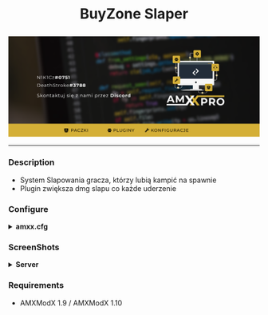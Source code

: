 <div align="center">
<h1><p></p>BuyZone Slaper<p></p></h1>
<img src="https://github.com/AmxxPro-pl/.github/blob/main/Banner-new.png"></img>
</div>

---

### Description
- System Slapowania gracza, którzy lubią kampić na spawnie
- Plugin zwiększa dmg slapu co każde uderzenie

### Configure
<details>
  <summary><b>amxx.cfg</b></summary>

```
amxxpro_afk_prefix "AmxxPro.pl"  //Glowny prefix pluginu ( AmxxPro.pl - Domyślnie )
amxxpro_afk_dmg "10"             //O ile dmg ma byc zwiekszany slap? ( 10 - Domyślnie )
amxxpro_afk_maxtime "30"         //Ile sekund maksymalnie gracz moze spedzic na spawnie? ( 30 - Domyślnie )
amxxpro_afk_slaptime" "3"        //Co ile sekund gracz ma dostac slapa? ( 3 - Domyślnie )
amxxpro_afk_spawntime" "5"       //Co ile sekund plugin ma sprawdzac czy gracz jest dalej na spawnie? ( 5 - Domyślnie )
```
</details>

### ScreenShots

<details>
  <summary><b>Server</b></summary>
  
  - Player AFK - Slap information
  
  <img src="https://github.com/AmxxPro-pl/BuyZone-Slaper/blob/main/img/afk.png"></img>
</details>

### Requirements 
- AMXModX 1.9 / AMXModX 1.10
